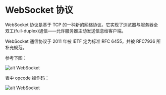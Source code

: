 # WebSocket 协议

WebSocket 协议是基于 TCP 的一种新的网络协议。它实现了浏览器与服务器全双工(full-duplex)通信——允许服务器主动发送信息给客户端。

WebSocket 通信协议于 2011 年被 IETF 定为标准 RFC 6455，并被 RFC7936 所补充规范。

参考下图：

![alt WebSocket](https://bee.91demo.top/images/websocket.png)

表中 opcode 操作码：

![alt WebSocket](https://bee.91demo.top/images/websocket2.png)
